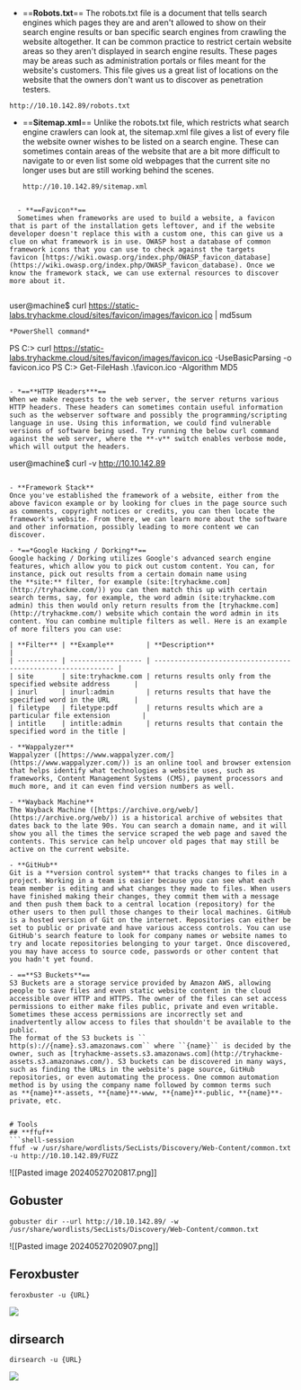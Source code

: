 - ==**Robots.txt**==
The robots.txt file is a document that tells search engines which pages they are and aren't allowed to show on their search engine results or ban specific search engines from crawling the website altogether. It can be common practice to restrict certain website areas so they aren't displayed in search engine results. These pages may be areas such as administration portals or files meant for the website's customers. This file gives us a great list of locations on the website that the owners don't want us to discover as penetration testers.

```
http://10.10.142.89/robots.txt
``` 

- ==**Sitemap.xml**==
Unlike the robots.txt file, which restricts what search engine crawlers can look at, the sitemap.xml file gives a list of every file the website owner wishes to be listed on a search engine. These can sometimes contain areas of the website that are a bit more difficult to navigate to or even list some old webpages that the current site no longer uses but are still working behind the scenes.

  ```
  http://10.10.142.89/sitemap.xml
```
 
  - **==Favicon**==
  Sometimes when frameworks are used to build a website, a favicon that is part of the installation gets leftover, and if the website developer doesn't replace this with a custom one, this can give us a clue on what framework is in use. OWASP host a database of common framework icons that you can use to check against the targets favicon [https://wiki.owasp.org/index.php/OWASP_favicon_database](https://wiki.owasp.org/index.php/OWASP_favicon_database). Once we know the framework stack, we can use external resources to discover more about it.
  
```
user@machine$ curl https://static-labs.tryhackme.cloud/sites/favicon/images/favicon.ico | md5sum
```
*PowerShell command*
```
PS C:\> curl https://static-labs.tryhackme.cloud/sites/favicon/images/favicon.ico -UseBasicParsing -o favicon.ico 
PS C:\> Get-FileHash .\favicon.ico -Algorithm MD5
```

- *==**HTTP Headers***==
When we make requests to the web server, the server returns various HTTP headers. These headers can sometimes contain useful information such as the webserver software and possibly the programming/scripting language in use. Using this information, we could find vulnerable versions of software being used. Try running the below curl command against the web server, where the **-v** switch enables verbose mode, which will output the headers.

```
user@machine$ curl -v http://10.10.142.89
```

- **Framework Stack**
Once you've established the framework of a website, either from the above favicon example or by looking for clues in the page source such as comments, copyright notices or credits, you can then locate the framework's website. From there, we can learn more about the software and other information, possibly leading to more content we can discover.

- *==*Google Hacking / Dorking**==
Google hacking / Dorking utilizes Google's advanced search engine features, which allow you to pick out custom content. You can, for instance, pick out results from a certain domain name using the **site:** filter, for example (site:[tryhackme.com](http://tryhackme.com/)) you can then match this up with certain search terms, say, for example, the word admin (site:tryhackme.com admin) this then would only return results from the [tryhackme.com](http://tryhackme.com/) website which contain the word admin in its content. You can combine multiple filters as well. Here is an example of more filters you can use:

| **Filter** | **Example**        | **Description**                                              |
| ---------- | ------------------ | ------------------------------------------------------------ |
| site       | site:tryhackme.com | returns results only from the specified website address      |
| inurl      | inurl:admin        | returns results that have the specified word in the URL      |
| filetype   | filetype:pdf       | returns results which are a particular file extension        |
| intitle    | intitle:admin      | returns results that contain the specified word in the title |

- **Wappalyzer**
Wappalyzer ([https://www.wappalyzer.com/](https://www.wappalyzer.com/)) is an online tool and browser extension that helps identify what technologies a website uses, such as frameworks, Content Management Systems (CMS), payment processors and much more, and it can even find version numbers as well.

- **Wayback Machine**
The Wayback Machine ([https://archive.org/web/](https://archive.org/web/)) is a historical archive of websites that dates back to the late 90s. You can search a domain name, and it will show you all the times the service scraped the web page and saved the contents. This service can help uncover old pages that may still be active on the current website.

- **GitHub**
Git is a **version control system** that tracks changes to files in a project. Working in a team is easier because you can see what each team member is editing and what changes they made to files. When users have finished making their changes, they commit them with a message and then push them back to a central location (repository) for the other users to then pull those changes to their local machines. GitHub is a hosted version of Git on the internet. Repositories can either be set to public or private and have various access controls. You can use GitHub's search feature to look for company names or website names to try and locate repositories belonging to your target. Once discovered, you may have access to source code, passwords or other content that you hadn't yet found.

- ==**S3 Buckets**==
S3 Buckets are a storage service provided by Amazon AWS, allowing people to save files and even static website content in the cloud accessible over HTTP and HTTPS. The owner of the files can set access permissions to either make files public, private and even writable. Sometimes these access permissions are incorrectly set and inadvertently allow access to files that shouldn't be available to the public. 
The format of the S3 buckets is `` http(s)://{name}.s3.amazonaws.com`` where ``{name}`` is decided by the owner, such as [tryhackme-assets.s3.amazonaws.com](http://tryhackme-assets.s3.amazonaws.com/). S3 buckets can be discovered in many ways, such as finding the URLs in the website's page source, GitHub repositories, or even automating the process. One common automation method is by using the company name followed by common terms such as **{name}**-assets, **{name}**-www, **{name}**-public, **{name}**-private, etc.


# Tools
## **ffuf**
```shell-session
ffuf -w /usr/share/wordlists/SecLists/Discovery/Web-Content/common.txt -u http://10.10.142.89/FUZZ
```
![[Pasted image 20240527020817.png]]


## **Gobuster**
```shell-session
gobuster dir --url http://10.10.142.89/ -w /usr/share/wordlists/SecLists/Discovery/Web-Content/common.txt
```
![[Pasted image 20240527020907.png]]

## **Feroxbuster**
```
feroxbuster -u {URL}
```

![](Pasted%20image%2020250106202955.png)

## **dirsearch**
```
dirsearch -u {URL}
```

![](Pasted%20image%2020250113231951.png)